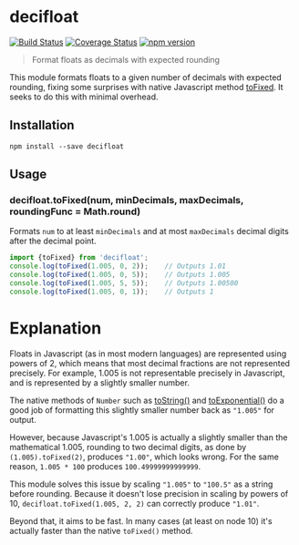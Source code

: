 # decifloat
[![Build Status](https://travis-ci.org/dsagal/decifloat.svg?branch=master)](https://travis-ci.org/dsagal/decifloat)
[![Coverage Status](https://coveralls.io/repos/github/dsagal/decifloat/badge.svg?branch=master)](https://coveralls.io/github/dsagal/decifloat?branch=master)
[![npm version](https://badge.fury.io/js/decifloat.svg)](https://badge.fury.io/js/decifloat)

> Format floats as decimals with expected rounding

This module formats floats to a given number of decimals with expected rounding, fixing some
surprises with native Javascript method
[toFixed](https://developer.mozilla.org/en-US/docs/Web/JavaScript/Reference/Global_Objects/Number/toFixed).
It seeks to do this with minimal overhead.

## Installation

```
npm install --save decifloat
```

## Usage

### decifloat.toFixed(num, minDecimals, maxDecimals, roundingFunc = Math.round)

Formats `num` to at least `minDecimals` and at most `maxDecimals` decimal digits after the decimal point.

```typescript
import {toFixed} from 'decifloat';
console.log(toFixed(1.005, 0, 2));    // Outputs 1.01
console.log(toFixed(1.005, 0, 5));    // Outputs 1.005
console.log(toFixed(1.005, 5, 5));    // Outputs 1.00500
console.log(toFixed(1.005, 0, 1));    // Outputs 1
```

# Explanation

Floats in Javascript (as in most modern languages) are represented using powers of 2, which means
that most decimal fractions are not represented precisely. For example, 1.005 is not representable
precisely in Javascript, and is represented by a slightly smaller number.

The native methods of `Number` such as [toString()](https://developer.mozilla.org/en-US/docs/Web/JavaScript/Reference/Global_Objects/Number/toString)
and [toExponential()](https://developer.mozilla.org/en-US/docs/Web/JavaScript/Reference/Global_Objects/Number/toExponential)
do a good job of formatting this slightly smaller number back as `"1.005"` for output.

However, because Javascript's 1.005 is actually a slightly smaller than the mathematical 1.005, rounding to two
decimal digits, as done by `(1.005).toFixed(2)`, produces `"1.00"`, which looks wrong. For the
same reason, `1.005 * 100` produces `100.49999999999999`.

This module solves this issue by scaling `"1.005"` to `"100.5"` as a string before rounding. Because
it doesn't lose precision in scaling by powers of 10, `decifloat.toFixed(1.005, 2, 2)` can
correctly produce `"1.01"`.

Beyond that, it aims to be fast. In many cases (at least on node 10) it's actually faster than
the native `toFixed()` method.
